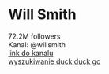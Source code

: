 
Will Smith
==========
  
72.2M followers  
Kanal: @willsmith  
[link do kanalu](https://www.tiktok.com/@willsmith)  
[wyszukiwanie duck duck go](https://www.biography.com/actors/will-smith)